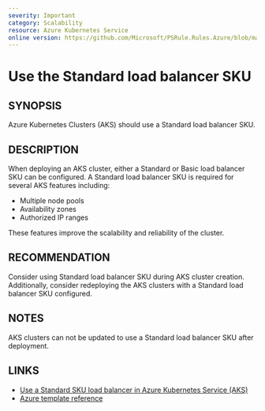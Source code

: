 ```yaml
---
severity: Important
category: Scalability
resource: Azure Kubernetes Service
online version: https://github.com/Microsoft/PSRule.Rules.Azure/blob/main/docs/rules/en/Azure.AKS.StandardLB.md
---
```


# Use the Standard load balancer SKU

## SYNOPSIS

Azure Kubernetes Clusters (AKS) should use a Standard load balancer SKU.

## DESCRIPTION

When deploying an AKS cluster, either a Standard or Basic load balancer SKU can be configured.
A Standard load balancer SKU is required for several AKS features including:

- Multiple node pools
- Availability zones
- Authorized IP ranges

These features improve the scalability and reliability of the cluster.

## RECOMMENDATION

Consider using Standard load balancer SKU during AKS cluster creation.
Additionally, consider redeploying the AKS clusters with a Standard load balancer SKU configured.

## NOTES

AKS clusters can not be updated to use a Standard load balancer SKU after deployment.

## LINKS

- [Use a Standard SKU load balancer in Azure Kubernetes Service (AKS)](https://docs.microsoft.com/en-us/azure/aks/load-balancer-standard)
- [Azure template reference](https://docs.microsoft.com/en-us/azure/templates/microsoft.containerservice/managedclusters#containerservicenetworkprofile-object)
